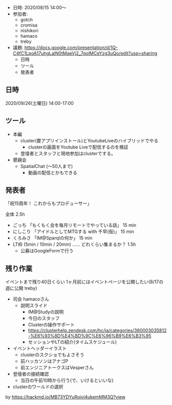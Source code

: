 - 日時: 2020/08/15 14:00〜
- 参加者: 
    - gotch
    - cromisa
    - nishikori
    - hamaco
    - treby
- 議題: https://docs.google.com/presentation/d/1Q-C4fC1LpoA17uhgLalN0tMaeVj2_7qolMCeYzg3uQo/edit?usp=sharing
    - 日時
    - ツール
    - 発表者

## 日時

2020/09/26(土曜日) 14:00-17:00

## ツール

- 本編
    - cluster(要アプリインストール)とYoutubeLiveのハイブリッドでやる
        - clusterの画面をYoutube Liveで配信するのを検証
    - 登壇者とスタッフと現地参加はclusterでする。
- 懇親会
    - SpatialChat (〜50人まで)
        - 動画の配信とかもできる

## 発表者

 「祝15周年！ これからもプロデューサー」

全体 2.5h

- ごっち 「もくもく会を毎月リモートでやっている話」 15 min
- にしこり 「アイドルとしてMTGする with 千早(仮)」 15 min
- くろみさ 「IM@Sparqlの何か」 15 min
- LT枠 (5min / 10min / 20min) …… どれくらい集まるか？ 1.5h
    - 公募はGoogleFormで行う

## 残り作業

イベントまで残り40日くらい
1ヶ月前にはイベントページを公開したい(8/17の週に公開 treby)

- 司会 hamacoさん
  - 説明スライド
      - IM@Studyの説明
      - 今日のスタッフ
      - Clusterの操作サポート
      - https://clusterhelp.zendesk.com/hc/ja/categories/360003035812-%E6%93%8D%E4%BD%9C%E6%96%B9%E6%B3%95
      - セッションやLTの紹介(タイムスケジュール)
- イベントヘッダーイラスト
    - clusterのスクショでもよさそう
    - 前ハッカソンはアナゴP
    - 前エンジニアトークスはVesperさん
- 登壇者の接続確認
    - 当日の午前10時から行う(で、いけるといいな)
- clusterのワールドの選択

by https://hackmd.io/MB73YDYuRoivi4ukemMM3Q?view
